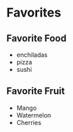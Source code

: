 # Favorites 

## Favorite Food
- enchiladas
- pizza
- sushi

## Favorite Fruit
- Mango 
- Watermelon
- Cherries
